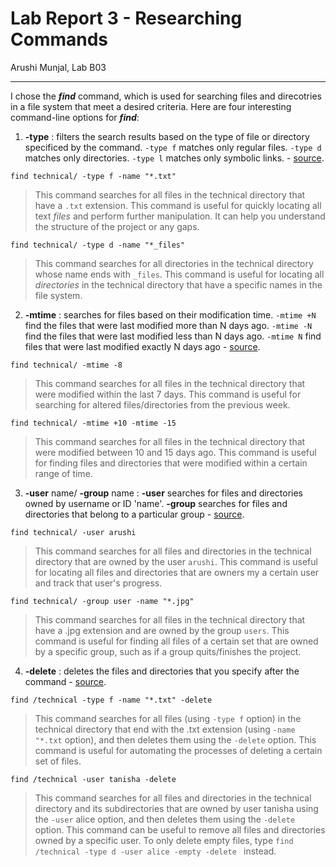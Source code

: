 # Lab Report 3 - Researching Commands
Arushi Munjal, Lab B03

---

I chose the ***find*** command, which is used for searching files and direcotries in a file system that meet a desired criteria. Here are four interesting command-line options for ***find***:

1. **-type** : filters the search results based on the type of file or directory specificed by the command. `-type f` matches only regular files. `-type d` matches only directories. `-type l` matches only symbolic links. - [source](https://unix.stackexchange.com/questions/483871/how-to-find-files-by-file-type).

```
find technical/ -type f -name "*.txt" 
```

> This command searches for all files in the technical directory that have a `.txt` extension. This command is useful for quickly locating all text *files* and perform further manipulation. It can help you understand the structure of the project or any gaps.

```
find technical/ -type d -name "*_files" 
```

> This command searches for all directories in the technical directory whose name ends with `_files`. This command is useful for locating all *directories* in the technical directory that have a specific names in the file system.

2. **-mtime** :  searches for files based on their modification time. `-mtime +N` find the files that were last modified more than N days ago. `-mtime -N` find the files that were last modified less than N days ago. `-mtime N` find files that were last modified exactly N days ago - [source](https://www.computerhope.com/unix/ufind.htm).

```
find technical/ -mtime -8
```

> This command searches for all files in the technical directory that were modified within the last 7 days. This command is useful for searching for altered files/directories from the previous week.

```
find technical/ -mtime +10 -mtime -15
```

> This command searches for all files in the technical directory that were modified between 10 and 15 days ago. This command is useful for finding files and directories that were modified within a certain range of time.

3. **-user** name/ **-group** name : **-user** searches for files and directories owned by username or ID 'name'. **-group** searches for files and directories that belong to a particular group - [source](https://www.geeksforgeeks.org/find-command-in-linux-with-examples/).

```
find technical/ -user arushi
```

> This command searches for all files and directories in the technical directory that are owned by the user `arushi`. This command is useful for locating all files and directories that are owners my a certain user and track that user's progress. 

```
find technical/ -group user -name "*.jpg"
```

> This command searches for all files in the technical directory that have a .jpg extension and are owned by the group `users`. This command is useful for finding all files of a certain set that are owned by a specific group, such as if a group quits/finishes the project.


4. **-delete** : deletes the files and directories that you specify after the command - [source](https://www.computerhope.com/unix/ufind.htm).

```
find /technical -type f -name "*.txt" -delete
```

> This command searches for all files (using `-type f` option) in the technical directory that end with the .txt extension (using `-name "*.txt` option), and then deletes them using the `-delete` option. This command is useful for automating the processes of deleting a certain set of files. 

```
find /technical -user tanisha -delete
```

> This command searches for all files and directories in the technical directory and its subdirectories that are owned by user tanisha using the `-user` alice option, and then deletes them using the `-delete` option. This command can be useful to remove all files and directories owned by a specific user. To only delete empty files, type `find /technical -type d -user alice -empty -delete ` instead.




